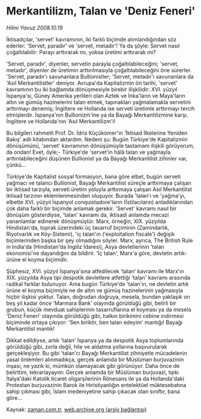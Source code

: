 # Merkantilizm, Talan ve 'Deniz Feneri'

*Hilmi Yavuz 2008.10.19*

<tr><td class="metin" colspan="2" style="padding-top: 20px; padding-left: 5px; padding-right: 10px;">İktisadçılar, 'servet' kavramının, iki farklı biçimde alımlandığından söz ederler: 'Servet, paradır' ve 'servet, metadır'! Ya da şöyle: Servet nasıl çoğaltılabilir: Parayı arttırarak mı, yoksa üretimi arttırarak mı?</td></tr><tr><td class="metin" colspan="2" style="padding-top: 20px; padding-left: 5px; padding-right: 10px;"><p>'Servet, paradır', diyenler, servetin parayla çoğaltılabileceğini; 'servet, metadır', diyenler de üretimin arttırılmasıyla çoğaltılabileceğini öne sürerler. 'Servet, paradır'ı savunanlara Bullionistler; 'Servet, metadır'ı savunanlara da 'Asıl Merkantilistler' deniyor. Avrupa'da Kapitalizmin ön tarihi, 'servet' kavramının bu iki bağlamda dönüşmesiyle birebir ilişkilidir: XVI. yüzyıl İspanya'sı, Güney Amerika yerlileri olan Aztek ve İnka'ların ve Maya'ların altın ve gümüş hazinelerini talan etmek, tapınakları yağmalamakla servetini arttırmayı denemiş; İngiltere ve Hollanda ise serveti üretimle arttırmayı tercih etmişlerdir. İspanya'nın Bullionizm'ine ya da Bayağı Merkantilizmine karşı, İngiltere ve Hollanda'nın 'Asıl Merkantilizm'i!
<p> Bu bilgileri rahmetli Prof. Dr. İdris Küçükömer'in 'İktisad İlkelerine Yeniden Bakış' adlı kitabından aktardım. Nedeni şu: Bugün Türkiye'de Kapitalizmin dönüşümünü, 'servet' kavramının dönüşümüyle tastamam ilişkili görüyorum, da ondan! Evet, öyle;- Türkiye'de 'servet'in hâlâ talan ve yağmayla arttırılabileceğini düşünen Bullionist ya da Bayağı Merkantilist zihinler var, çünkü...
<p> Türkiye'de Kapitalist sosyal formasyon, bana göre elbet, bugün serveti yağmacı ve talancı Bullionist, Bayağı Merkantilist süreçle arttırmaya çalışan bir iktisad tarzıyla, serveti üretim yoluyla arttırmaya çalışan Asıl Merkantilist iktisad tarzının eklemlenmesinden oluşuyor. Burada 'talan'ı ve 'yağma'yı, elbette XVI. yüzyıl İspanyol conquistadore'ların (İstilacıların) anladıklarından çok daha farklı bir biçimde anlamak gerekir. 'Servet' kavramı nasıl bir dönüşüm gösterdiyse, 'talan' kavramı da, iktisadi anlamda mecazi yananlamlar edinerek dönüşmüştür. Marx, örneğin, XIX. yüzyılda Hindistan'da, toprak üzerindeki üç tasarruf biçiminin (Zamindarlık, Riyotvarlık ve Köy-Sistemi), 'iç talan'ın ('exploitation fiscale') değişik biçimlerinden başka bir şey olmadığını söyler. Marx, ayrıca, The British Rule in India'da (Hindistan'da İngiliz İdaresi), Asya devletlerinin 'talan ekonomisi'ne dayandığını da bildirir. 'İç talan', Marx'a göre, devletin artık-ürüne el koyma biçimidir.
<p> Şüphesiz, XVI. yüzyıl İspanya'sına atfedilecek 'talan' kavramı ile Marx'ın XIX. yüzyılda Asya tipi despotik devletlere atfettiği 'talan' kavramı arasında radikal farklar bulunuyor. Ama bugün Türkiye'de 'talan'ın, ne devletin artık ürüne el koyma biçimiyle ne de altın ve gümüş hazinelerinin yağmasıyla hiçbir ilişkisi yoktur. Talan, doğrudan doğruya, mesela, bundan yaklaşık on beş yıl kadar önce 'Marmara Bank' olayında görüldüğü gibi, belirli bir grubun, küçük mevduat sahiplerinin tasarruflarına el koyması ya da mesela 'Deniz Feneri' olayında görüldüğü gibi, halkın birikimini cebine indirmesi biçiminde ortaya çıkıyor: 'Sen biriktir, ben talan edeyim' mantığı! Bayağı Merkantilist mantık!
<p> Dikkat edildiyse, artık 'talan' İspanya ya da despotik Asya toplumlarında görüldüğü gibi, zorla değil, hile ve aldatma yollarına başvurularak gerçekleşiyor. Bu gibi 'talan'cı Bayağı Merkantilist zihniyetle mücadelenin yasal önlemleri alınmadıkça, gerçek anlamda bir Müslüman burjuvazinin inşası, ne yazık ki, mümkün olamayacak gibi görünüyor. Daha önce de belirttim, tekrarlayayım: Gerçek anlamda bir Müslüman burjuvazi, tıpkı İtalya'daki Katolik ticaret oligarşilerinin Rönesans ile ya da Hollanda'daki Protestan burjuvazinin Barok ile Hıristiyanlığın entelektüel müktesebatına sahip çıkması gibi, İslam medeniyetine sahip çıkacak olan sınıftır, bana göre...<br/></p></p></p></p></p></td></tr>

Kaynak: [zaman.com.tr](http://zaman.com.tr/yazar.do?yazino=750897), [web.archive.org (arşiv bağlantısı)](http://web.archive.org/web/20081019205445/http://www.zaman.com.tr:80/yazar.do?yazino=750897)
